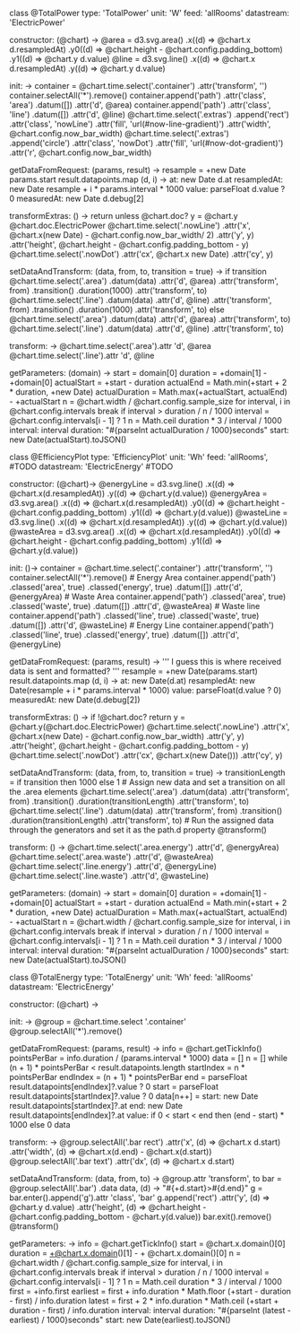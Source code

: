 class @TotalPower
  type: 'TotalPower'
  unit: 'W'
  feed: 'allRooms'
  datastream: 'ElectricPower'
  
  constructor: (@chart) ->
    @area = d3.svg.area()
        .x((d) => @chart.x d.resampledAt)
        .y0((d) => @chart.height - @chart.config.padding_bottom)
        .y1((d) => @chart.y d.value)
    @line = d3.svg.line()
        .x((d) => @chart.x d.resampledAt)
        .y((d) => @chart.y d.value)
  
  init: ->
    container = @chart.time.select('.container')
        .attr('transform', '')
    container.selectAll('*').remove()
    container.append('path')
        .attr('class', 'area')
        .datum([])
        .attr('d', @area)
    container.append('path')
        .attr('class', 'line')
        .datum([])
        .attr('d', @line)
    @chart.time.select('.extras')
      .append('rect')
        .attr('class', 'nowLine')
        .attr('fill', 'url(#now-line-gradient)')
        .attr('width', @chart.config.now_bar_width)
    @chart.time.select('.extras')
      .append('circle')
        .attr('class', 'nowDot')
        .attr('fill', 'url(#now-dot-gradient)')
        .attr('r', @chart.config.now_bar_width)
  
  getDataFromRequest: (params, result) ->
    resample = +new Date params.start
    result.datapoints.map (d, i) ->
      at: new Date d.at
      resampledAt: new Date resample + i * params.interval * 1000
      value: parseFloat d.value ? 0
      measuredAt: new Date d.debug[2]
  
  transformExtras: () ->
    return unless @chart.doc?
    y = @chart.y @chart.doc.ElectricPower
    @chart.time.select('.nowLine')
        .attr('x', @chart.x(new Date) - @chart.config.now_bar_width/ 2)
        .attr('y', y)
        .attr('height',
          @chart.height - @chart.config.padding_bottom - y)
    @chart.time.select('.nowDot')
        .attr('cx', @chart.x new Date)
        .attr('cy', y)
  
  setDataAndTransform: (data, from, to, transition = true) ->
    if transition
      @chart.time.select('.area')
          .datum(data)
          .attr('d', @area)
          .attr('transform', from)
        .transition()
          .duration(1000)
          .attr('transform', to)
      @chart.time.select('.line')
          .datum(data)
          .attr('d', @line)
          .attr('transform', from)
        .transition()
          .duration(1000)
          .attr('transform', to)
    else
      @chart.time.select('.area')
          .datum(data)
          .attr('d', @area)
          .attr('transform', to)
      @chart.time.select('.line')
          .datum(data)
          .attr('d', @line)
          .attr('transform', to)
  
  transform: ->
    @chart.time.select('.area').attr 'd', @area
    @chart.time.select('.line').attr 'd', @line
  
  getParameters: (domain) ->
    start = domain[0]
    duration = +domain[1] - +domain[0]
    actualStart = +start - duration
    actualEnd = Math.min(+start + 2 * duration, +new Date)
    actualDuration = Math.max(+actualStart, actualEnd) - +actualStart
    n = @chart.width / @chart.config.sample_size
    for interval, i in @chart.config.intervals
      break if interval > duration / n / 1000
    interval = @chart.config.intervals[i - 1] ? 1
    n = Math.ceil duration * 3 / interval / 1000
    interval: interval
    duration: "#{parseInt actualDuration / 1000}seconds"
    start: new Date(actualStart).toJSON()




























class @EfficiencyPlot
  type: 'EfficiencyPlot'
  unit: 'Wh'
  feed: 'allRooms',             #TODO
  datastream: 'ElectricEnergy'  #TODO


  constructor: (@chart)->
    @energyLine = d3.svg.line()
      .x((d) => @chart.x(d.resampledAt))
      .y((d) => @chart.y(d.value))
    @energyArea = d3.svg.area()
      .x((d) => @chart.x(d.resampledAt))
      .y0((d) => @chart.height - @chart.config.padding_bottom)
      .y1((d) => @chart.y(d.value))
    @wasteLine = d3.svg.line()
      .x((d) => @chart.x(d.resampledAt))
      .y((d) => @chart.y(d.value))
    @wasteArea = d3.svg.area()
      .x((d) => @chart.x(d.resampledAt))
      .y0((d) => @chart.height - @chart.config.padding_bottom)
      .y1((d) => @chart.y(d.value))

  init: ()->
    container = @chart.time.select('.container')
      .attr('transform', '')
    container.selectAll('*').remove()
    # Energy Area
    container.append('path')
      .classed('area', true)
      .classed('energy', true)
      .datum([])
      .attr('d', @energyArea)
    # Waste Area
    container.append('path')
      .classed('area', true)
      .classed('waste', true)
      .datum([])
      .attr('d', @wasteArea)
    # Waste line
    container.append('path')
      .classed('line', true)
      .classed('waste', true)
      .datum([])
      .attr('d', @wasteLine)
    # Energy Line
    container.append('path')
      .classed('line', true)
      .classed('energy', true)
      .datum([])
      .attr('d', @energyLine)
  
  getDataFromRequest: (params, result) ->
    ''' I guess this is where received data is sent and formatted? '''
    resample = +new Date(params.start)
    result.datapoints.map (d, i) ->
      at: new Date(d.at)
      resampledAt: new Date(resample + i * params.interval * 1000)
      value: parseFloat(d.value ? 0)
      measuredAt: new Date(d.debug[2])

  transformExtras: () ->
    if !@chart.doc?
      return
    y = @chart.y(@chart.doc.ElectricPower)
    @chart.time.select('.nowLine')
      .attr('x', @chart.x(new Date) - @chart.config.now_bar_width)
      .attr('y', y)
      .attr('height', @chart.height - @chart.config.padding_bottom - y)
    @chart.time.select('.nowDot')
      .attr('cx', @chart.x(new Date()))
      .attr('cy', y)

  setDataAndTransform: (data, from, to, transition = true) ->
    transitionLength = if transition then 1000 else 1
    # Assign new data and set a transition on all the .area elements
    @chart.time.select('.area')
      .datum(data)
      .attr('transform', from)
      .transition()
      .duration(transitionLength)
      .attr('transform', to)
    @chart.time.select('.line')
      .datum(data)
      .attr('transform', from)
      .transition()
      .duration(transitionLength)
      .attr('transform', to)
    # Run the assigned data through the generators and set it as the path.d property
    @transform()

  transform: () ->
    @chart.time.select('.area.energy')
      .attr('d', @energyArea)
    @chart.time.select('.area.waste')
      .attr('d', @wasteArea)
    @chart.time.select('.line.energy')
      .attr('d', @energyLine)
    @chart.time.select('.line.waste')
      .attr('d', @wasteLine)

  getParameters: (domain) ->
    start = domain[0]
    duration = +domain[1] - +domain[0]
    actualStart = +start - duration
    actualEnd = Math.min(+start + 2 * duration, +new Date)
    actualDuration = Math.max(+actualStart, actualEnd) - +actualStart
    n = @chart.width / @chart.config.sample_size
    for interval, i in @chart.config.intervals
      break if interval > duration / n / 1000
    interval = @chart.config.intervals[i - 1] ? 1
    n = Math.ceil duration * 3 / interval / 1000
    interval: interval
    duration: "#{parseInt actualDuration / 1000}seconds"
    start: new Date(actualStart).toJSON()














































class @TotalEnergy
  type: 'TotalEnergy'
  unit: 'Wh'
  feed: 'allRooms'
  datastream: 'ElectricEnergy'
  
  constructor: (@chart) ->
  
  init: ->
    @group = @chart.time.select '.container'
    @group.selectAll('*').remove()
  
  getDataFromRequest: (params, result) ->
    info = @chart.getTickInfo()
    pointsPerBar = info.duration / (params.interval * 1000)
    data = []
    n = []
    while (n + 1) * pointsPerBar < result.datapoints.length
      startIndex = n * pointsPerBar
      endIndex = (n + 1) * pointsPerBar
      end = parseFloat result.datapoints[endIndex]?.value ? 0
      start = parseFloat result.datapoints[startIndex]?.value ? 0
      data[n++] =
        start: new Date result.datapoints[startIndex]?.at
        end: new Date result.datapoints[endIndex]?.at
        value: if 0 < start < end then (end - start) * 1000 else 0
    data
  
  transform: ->
    @group.selectAll('.bar rect')
        .attr('x', (d) => @chart.x d.start)
        .attr('width', (d) => @chart.x(d.end) - @chart.x(d.start))
    @group.selectAll('.bar text')
        .attr('dx', (d) => @chart.x d.start)
  
  setDataAndTransform: (data, from, to) ->
    @group.attr 'transform', to
    bar = @group.selectAll('.bar')
        .data data, (d) -> "#{+d.start}>#{d.end}"
    g = bar.enter().append('g').attr 'class', 'bar'
    g.append('rect')
        .attr('y', (d) => @chart.y d.value)
        .attr('height', (d) =>
          @chart.height - @chart.config.padding_bottom - @chart.y(d.value))
    bar.exit().remove()
    @transform()
  
  getParameters: ->
    info = @chart.getTickInfo()
    start = @chart.x.domain()[0]
    duration = +@chart.x.domain()[1] - + @chart.x.domain()[0]
    n = @chart.width / @chart.config.sample_size
    for interval, i in @chart.config.intervals
      break if interval > duration / n / 1000
    interval = @chart.config.intervals[i - 1] ? 1
    n = Math.ceil duration * 3 / interval / 1000
    first = +info.first
    earliest = first + info.duration *
      Math.floor (+start - duration - first) / info.duration
    latest = first + 2 * info.duration *
      Math.ceil (+start + duration - first) / info.duration
    interval: interval
    duration: "#{parseInt (latest - earliest) / 1000}seconds"
    start: new Date(earliest).toJSON()
